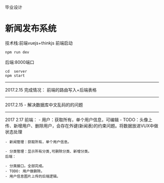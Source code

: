 毕业设计
# 新闻发布系统
技术栈:前端vuejs+thinkjs
前端启动
```js
npm run dev
```
后端:8000端口
```
cd  server
npm start
```

<hr/>
2017.2.15
完成情况：
	前端的路由写入+后端表格
<hr/>
2017.2.15
	- 解决数据库中文乱码的的问题
<hr/>
2017 2.17
	前端：
	- 用户：获取所有，单个用户信息，可编辑
	- TODO：头像上传、新增用户、删除用户，会存在外键(新闻表)的约束问题。将数据放进VUX中做状态处理
	
	- 新闻管理：获取所有，单个用户信息。

	- 分类管理：显示所有分类,可删除分类、新增分类。
	后端：
	
	- 分类接口。全部完成。
	- TODO: 用户做删除。
	- 用户信息图片上传的后端逻辑。





	

